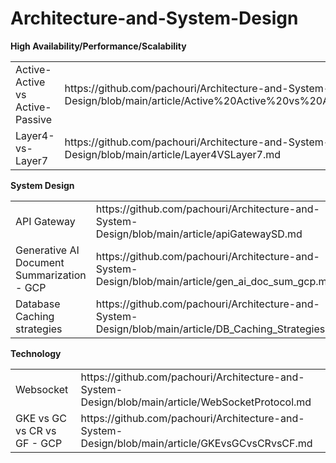 # Architecture-and-System-Design

  <b>High Availability/Performance/Scalability</b>
   <table>
        <tr><td>Active-Active vs Active-Passive</td><td>https://github.com/pachouri/Architecture-and-System-Design/blob/main/article/Active%20Active%20vs%20Active%20Passive.md</td></tr>
           <tr><td>Layer4-vs-Layer7</td><td>https://github.com/pachouri/Architecture-and-System-Design/blob/main/article/Layer4VSLayer7.md</td></tr>
  </table>
 <b>System Design</b>
   <table>
        <tr><td>API Gateway</td><td>https://github.com/pachouri/Architecture-and-System-Design/blob/main/article/apiGatewaySD.md</td></tr>
         <tr><td>Generative AI Document Summarization - GCP </td><td>https://github.com/pachouri/Architecture-and-System-Design/blob/main/article/gen_ai_doc_sum_gcp.md</td></tr>
         <tr><td>Database Caching strategies</td><td>https://github.com/pachouri/Architecture-and-System-Design/blob/main/article/DB_Caching_Strategies.md</td></tr>
        
  </table>

 <b>Technology</b>
   <table>
        <tr><td>Websocket</td><td>https://github.com/pachouri/Architecture-and-System-Design/blob/main/article/WebSocketProtocol.md</td></tr>
        <tr><td>GKE vs GC vs CR vs GF - GCP</td><td>https://github.com/pachouri/Architecture-and-System-Design/blob/main/article/GKEvsGCvsCRvsCF.md</td></tr>
   </table>
